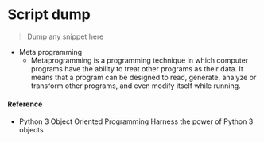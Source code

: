 # Script dump
> Dump any snippet here

- Meta programming
    - Metaprogramming is a programming technique in which computer programs have the ability to treat other programs as their data. It means that a program can be designed to read, generate, analyze or transform other programs, and even modify itself while running.

#### Reference
- Python 3 Object Oriented Programming Harness the power of Python 3 objects
